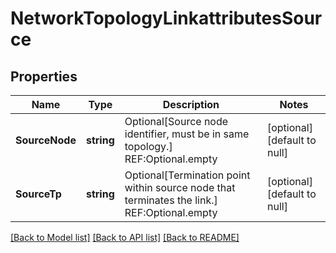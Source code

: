 # NetworkTopologyLinkattributesSource

## Properties
Name | Type | Description | Notes
------------ | ------------- | ------------- | -------------
**SourceNode** | **string** | Optional[Source node identifier, must be in same topology.] REF:Optional.empty | [optional] [default to null]
**SourceTp** | **string** | Optional[Termination point within source node that terminates the link.] REF:Optional.empty | [optional] [default to null]

[[Back to Model list]](../README.md#documentation-for-models) [[Back to API list]](../README.md#documentation-for-api-endpoints) [[Back to README]](../README.md)


